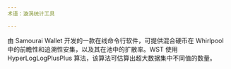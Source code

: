```yaml
---
术语：漩涡统计工具

---
```

由 Samourai Wallet 开发的一款在线命令行软件，可提供混合硬币在 Whirlpool 中的前瞻性和追溯性安集，以及其在池中的扩散率。WST 使用 HyperLogLogPlusPlus 算法，该算法可估算出超大数据集中不同值的数量。